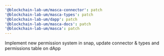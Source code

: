 ```yaml
---
'@blockchain-lab-um/masca-connector': patch
'@blockchain-lab-um/masca-types': patch
'@blockchain-lab-um/dapp': patch
'@blockchain-lab-um/masca-docs': patch
'@blockchain-lab-um/masca': patch
---
```


Implement new permission system in snap, update connector & types and permissions table on dApp
